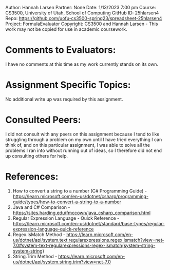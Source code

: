 ﻿Author:			Hannah Larsen
Partner:		None
Date:			1/13/2023 7:00 pm
Course:			CS3500, University of Utah, School of Computing
GitHub ID:		25hlarsen4
Repo:			https://github.com/uofu-cs3500-spring23/spreadsheet-25hlarsen4
Project:		FormulaEvaluator
Copyright:		CS3500 and Hannah Larsen - This work may not be copied for use in academic coursework.


# Comments to Evaluators:

I have no comments at this time as my work currently stands on its own.

# Assignment Specific Topics:

No additional write up was required by this assignment.

# Consulted Peers:

I did not consult with any peers on this assignment because I tend to like struggling through a problem on my
own until I have tried everything I can think of, and on this particular assignment, I was able to solve all the
problems I ran into without running out of ideas, so I therefore did not end up consulting others for help.

# References:

1. How to convert a string to a number (C# Programming Guide) - https://learn.microsoft.com/en-us/dotnet/csharp/programming-guide/types/how-to-convert-a-string-to-a-number
2. Java and C# Comparison - https://sites.harding.edu/fmccown/java_csharp_comparison.html
3. Regular Expression Language - Quick Reference - https://learn.microsoft.com/en-us/dotnet/standard/base-types/regular-expression-language-quick-reference
4. Regex.IsMatch Method - https://learn.microsoft.com/en-us/dotnet/api/system.text.regularexpressions.regex.ismatch?view=net-7.0#system-text-regularexpressions-regex-ismatch(system-string-system-string)
5. String.Trim Method - https://learn.microsoft.com/en-us/dotnet/api/system.string.trim?view=net-7.0
